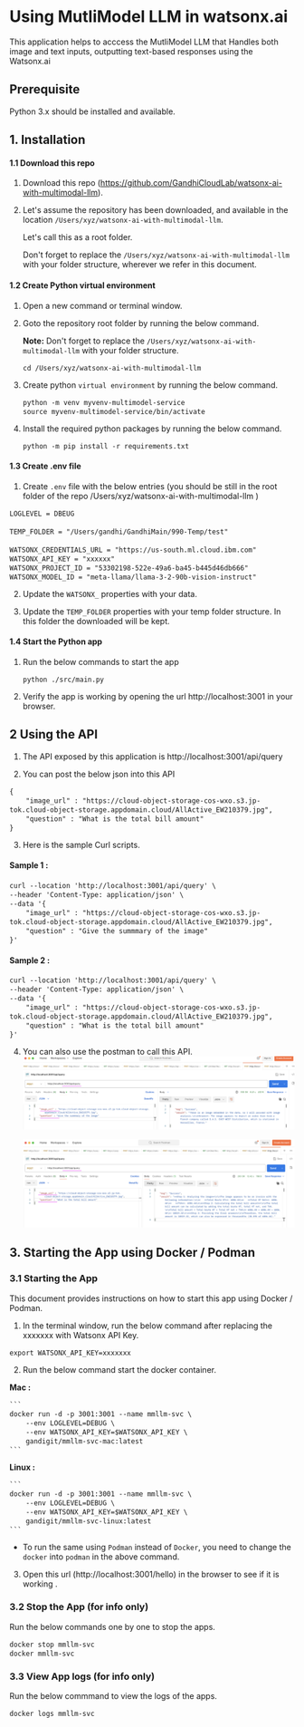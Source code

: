 # Using MutliModel LLM in watsonx.ai

This application helps to acccess the  MutliModel LLM that Handles both image and text inputs, outputting text-based responses using the Watsonx.ai

## Prerequisite

Python 3.x should be installed and available.

## 1. Installation

#### 1.1 Download this repo

1. Download this repo (https://github.com/GandhiCloudLab/watsonx-ai-with-multimodal-llm). 

2. Let's assume the repository has been downloaded, and available in the location `/Users/xyz/watsonx-ai-with-multimodal-llm`.

    Let's call this as a root folder.

    Don't forget to replace the `/Users/xyz/watsonx-ai-with-multimodal-llm` with your folder structure, wherever we refer in this document.

#### 1.2 Create Python virtual environment

1. Open a new command or terminal window.

2. Goto the repository root folder by running the below command.

    **Note:** Don't forget to replace the `/Users/xyz/watsonx-ai-with-multimodal-llm` with your folder structure.

    ```
    cd /Users/xyz/watsonx-ai-with-multimodal-llm
    ```

3. Create python `virtual environment` by running the below command.

    ```
    python -m venv myvenv-multimodel-service
    source myvenv-multimodel-service/bin/activate
    ```

4. Install the required python packages by running the below command.
    ```
    python -m pip install -r requirements.txt
    ```

#### 1.3 Create .env file

1. Create `.env` file with the below entries (you should be still in the root folder of the repo /Users/xyz/watsonx-ai-with-multimodal-llm )

```
LOGLEVEL = DBEUG

TEMP_FOLDER = "/Users/gandhi/GandhiMain/990-Temp/test"

WATSONX_CREDENTIALS_URL = "https://us-south.ml.cloud.ibm.com"
WATSONX_API_KEY = "xxxxxx"
WATSONX_PROJECT_ID = "53302198-522e-49a6-ba45-b445d46db666"
WATSONX_MODEL_ID = "meta-llama/llama-3-2-90b-vision-instruct"
```

2. Update the `WATSONX_` properties with your data.

3. Update the `TEMP_FOLDER` properties with your temp folder structure. In this folder the  downloaded will be kept.

#### 1.4 Start the Python app

1. Run the below commands to start the app

    ```
    python ./src/main.py
    ```

2. Verify the app is working by opening the url  http://localhost:3001 in your browser.

## 2 Using the API

1. The API exposed by this application is http://localhost:3001/api/query

2. You can post the below json into this API
```
{
    "image_url" : "https://cloud-object-storage-cos-wxo.s3.jp-tok.cloud-object-storage.appdomain.cloud/AllActive_EW210379.jpg",
    "question" : "What is the total bill amount"
}
```

3. Here is the sample Curl scripts.

#### Sample 1 : 
```
curl --location 'http://localhost:3001/api/query' \
--header 'Content-Type: application/json' \
--data '{
    "image_url" : "https://cloud-object-storage-cos-wxo.s3.jp-tok.cloud-object-storage.appdomain.cloud/AllActive_EW210379.jpg",
    "question" : "Give the summmary of the image"
}'
```

#### Sample 2 : 
```
curl --location 'http://localhost:3001/api/query' \
--header 'Content-Type: application/json' \
--data '{
    "image_url" : "https://cloud-object-storage-cos-wxo.s3.jp-tok.cloud-object-storage.appdomain.cloud/AllActive_EW210379.jpg",
    "question" : "What is the total bill amount"
}'
```

4. You can also use the postman to call this API.
    <img src="images/image-11.png">

    <img src="images/image-12.png">


## 3. Starting the App using Docker / Podman


### 3.1 Starting the App

This document provides instructions on how to start this app using Docker / Podman.

1. In the terminal window, run the below command after replacing the xxxxxxx with Watsonx API Key.

```
export WATSONX_API_KEY=xxxxxxx
```

2. Run the below command start the docker container.

**Mac :**

    ```
    docker run -d -p 3001:3001 --name mmllm-svc \
        --env LOGLEVEL=DEBUG \
        --env WATSONX_API_KEY=$WATSONX_API_KEY \
        gandigit/mmllm-svc-mac:latest
    ```

**Linux :**

    ```
    docker run -d -p 3001:3001 --name mmllm-svc \
        --env LOGLEVEL=DEBUG \
        --env WATSONX_API_KEY=$WATSONX_API_KEY \
        gandigit/mmllm-svc-linux:latest
    ```
    
- To run the same using `Podman` instead of `Docker`, you need to change the  `docker` into `podman` in the above command.

3. Open this url (http://localhost:3001/hello) in the browser to see if it is working .

### 3.2 Stop the App (for info only)

Run the below commands one by one to stop the apps.

```
docker stop mmllm-svc
docker mmllm-svc

```

### 3.3 View App logs (for info only)

Run the below commmand to view the logs of the apps.

```
docker logs mmllm-svc

```